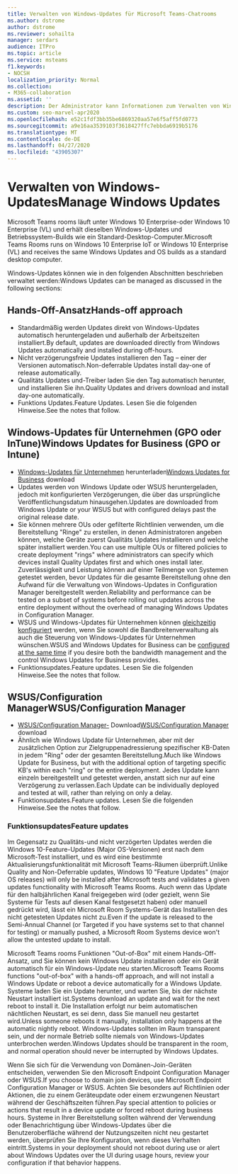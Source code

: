 ```yaml
---
title: Verwalten von Windows-Updates für Microsoft Teams-Chatrooms
ms.author: dstrome
author: dstrome
ms.reviewer: sohailta
manager: serdars
audience: ITPro
ms.topic: article
ms.service: msteams
f1.keywords:
- NOCSH
localization_priority: Normal
ms.collection:
- M365-collaboration
ms.assetid: ''
description: Der Administrator kann Informationen zum Verwalten von Windows-Updates und Windows-Funktionsupdates für Microsoft Teams-Chatrooms erhalten.
ms.custom: seo-marvel-apr2020
ms.openlocfilehash: e52c1fdf3bb35be6869320aa57e6f5aff5fd0773
ms.sourcegitcommit: a9e16aa3539103f3618427ffc7ebbda6919b5176
ms.translationtype: MT
ms.contentlocale: de-DE
ms.lasthandoff: 04/27/2020
ms.locfileid: "43905307"
---
```

# <a name="manage-windows-updates"></a><span data-ttu-id="90e18-103">Verwalten von Windows-Updates</span><span class="sxs-lookup"><span data-stu-id="90e18-103">Manage Windows Updates</span></span>

<span data-ttu-id="90e18-104">Microsoft Teams rooms läuft unter Windows 10 Enterprise-oder Windows 10 Enterprise (VL) und erhält dieselben Windows-Updates und Betriebssystem-Builds wie ein Standard-Desktop-Computer.</span><span class="sxs-lookup"><span data-stu-id="90e18-104">Microsoft Teams Rooms runs on Windows 10 Enterprise IoT or Windows 10 Enterprise (VL) and receives the same Windows Updates and OS builds as a standard desktop computer.</span></span>

<span data-ttu-id="90e18-105">Windows-Updates können wie in den folgenden Abschnitten beschrieben verwaltet werden:</span><span class="sxs-lookup"><span data-stu-id="90e18-105">Windows Updates can be managed as discussed in the following sections:</span></span>

## <a name="hands-off-approach"></a><span data-ttu-id="90e18-106">Hands-Off-Ansatz</span><span class="sxs-lookup"><span data-stu-id="90e18-106">Hands-off approach</span></span> 

- <span data-ttu-id="90e18-107">Standardmäßig werden Updates direkt von Windows-Updates automatisch heruntergeladen und außerhalb der Arbeitszeiten installiert.</span><span class="sxs-lookup"><span data-stu-id="90e18-107">By default, updates are downloaded directly from Windows Updates automatically and installed during off-hours.</span></span>
- <span data-ttu-id="90e18-108">Nicht verzögerungsfreie Updates installieren den Tag – einer der Versionen automatisch.</span><span class="sxs-lookup"><span data-stu-id="90e18-108">Non-deferrable Updates install day-one of release automatically.</span></span>
- <span data-ttu-id="90e18-109">Qualitäts Updates und-Treiber laden Sie den Tag automatisch herunter, und installieren Sie ihn.</span><span class="sxs-lookup"><span data-stu-id="90e18-109">Quality Updates and drivers download and install day-one automatically.</span></span>
- <span data-ttu-id="90e18-110">Funktions Updates.</span><span class="sxs-lookup"><span data-stu-id="90e18-110">Feature Updates.</span></span> <span data-ttu-id="90e18-111">Lesen Sie die folgenden Hinweise.</span><span class="sxs-lookup"><span data-stu-id="90e18-111">See the notes that follow.</span></span>

## <a name="windows-updates-for-business-gpo-or-intune"></a><span data-ttu-id="90e18-112">Windows-Updates für Unternehmen (GPO oder InTune)</span><span class="sxs-lookup"><span data-stu-id="90e18-112">Windows Updates for Business (GPO or Intune)</span></span>  

- <span data-ttu-id="90e18-113">[Windows-Updates für Unternehmen](https://docs.microsoft.com/windows/deployment/update/waas-manage-updates-wufb) herunterladen</span><span class="sxs-lookup"><span data-stu-id="90e18-113">[Windows Updates for Business](https://docs.microsoft.com/windows/deployment/update/waas-manage-updates-wufb) download</span></span>
- <span data-ttu-id="90e18-114">Updates werden von Windows Update oder WSUS heruntergeladen, jedoch mit konfigurierten Verzögerungen, die über das ursprüngliche Veröffentlichungsdatum hinausgehen.</span><span class="sxs-lookup"><span data-stu-id="90e18-114">Updates are downloaded from Windows Update or your WSUS but with configured delays past the original release date.</span></span>
- <span data-ttu-id="90e18-115">Sie können mehrere OUs oder gefilterte Richtlinien verwenden, um die Bereitstellung "Ringe" zu erstellen, in denen Administratoren angeben können, welche Geräte zuerst Qualitäts Updates installieren und welche später installiert werden.</span><span class="sxs-lookup"><span data-stu-id="90e18-115">You can use multiple OUs or filtered policies to create deployment "rings" where administrators can specify which devices install Quality Updates first and which ones install later.</span></span> <span data-ttu-id="90e18-116">Zuverlässigkeit und Leistung können auf einer Teilmenge von Systemen getestet werden, bevor Updates für die gesamte Bereitstellung ohne den Aufwand für die Verwaltung von Windows-Updates in Configuration Manager bereitgestellt werden.</span><span class="sxs-lookup"><span data-stu-id="90e18-116">Reliability and performance can be tested on a subset of systems before rolling out updates across the entire deployment without the overhead of managing Windows Updates in Configuration Manager.</span></span>
- <span data-ttu-id="90e18-117">WSUS und Windows-Updates für Unternehmen können [gleichzeitig konfiguriert](https://docs.microsoft.com/windows/deployment/update/waas-integrate-wufb) werden, wenn Sie sowohl die Bandbreitenverwaltung als auch die Steuerung von Windows-Updates für Unternehmen wünschen.</span><span class="sxs-lookup"><span data-stu-id="90e18-117">WSUS and Windows Updates for Business can be [configured at the same time](https://docs.microsoft.com/windows/deployment/update/waas-integrate-wufb) if you desire both the bandwidth management and the control Windows Updates for Business provides.</span></span>
- <span data-ttu-id="90e18-118">Funktionsupdates.</span><span class="sxs-lookup"><span data-stu-id="90e18-118">Feature updates.</span></span> <span data-ttu-id="90e18-119">Lesen Sie die folgenden Hinweise.</span><span class="sxs-lookup"><span data-stu-id="90e18-119">See the notes that follow.</span></span>

## <a name="wsusconfiguration-manager"></a><span data-ttu-id="90e18-120">WSUS/Configuration Manager</span><span class="sxs-lookup"><span data-stu-id="90e18-120">WSUS/Configuration Manager</span></span>

- <span data-ttu-id="90e18-121">[WSUS/Configuration Manager-](https://docs.microsoft.com/windows/deployment/update/waas-manage-updates-configuration-manager) Download</span><span class="sxs-lookup"><span data-stu-id="90e18-121">[WSUS/Configuration Manager](https://docs.microsoft.com/windows/deployment/update/waas-manage-updates-configuration-manager) download</span></span>
- <span data-ttu-id="90e18-122">Ähnlich wie Windows Update für Unternehmen, aber mit der zusätzlichen Option zur Zielgruppenadressierung spezifischer KB-Daten in jedem "Ring" oder der gesamten Bereitstellung.</span><span class="sxs-lookup"><span data-stu-id="90e18-122">Much like Windows Update for Business, but with the additional option of targeting specific KB's within each "ring" or the entire deployment.</span></span> <span data-ttu-id="90e18-123">Jedes Update kann einzeln bereitgestellt und getestet werden, anstatt sich nur auf eine Verzögerung zu verlassen.</span><span class="sxs-lookup"><span data-stu-id="90e18-123">Each Update can be individually deployed and tested at will, rather than relying on only a delay.</span></span>
- <span data-ttu-id="90e18-124">Funktionsupdates.</span><span class="sxs-lookup"><span data-stu-id="90e18-124">Feature updates.</span></span> <span data-ttu-id="90e18-125">Lesen Sie die folgenden Hinweise.</span><span class="sxs-lookup"><span data-stu-id="90e18-125">See the notes that follow.</span></span>

### <a name="feature-updates"></a><span data-ttu-id="90e18-126">Funktionsupdates</span><span class="sxs-lookup"><span data-stu-id="90e18-126">Feature updates</span></span>

<span data-ttu-id="90e18-127">Im Gegensatz zu Qualitäts-und nicht verzögerten Updates werden die Windows 10-Feature-Updates (Major OS-Versionen) erst nach dem Microsoft-Test installiert, und es wird eine bestimmte Aktualisierungsfunktionalität mit Microsoft Teams-Räumen überprüft.</span><span class="sxs-lookup"><span data-stu-id="90e18-127">Unlike Quality and Non-Deferrable updates, Windows 10 "Feature Updates" (major OS releases) will only be installed after Microsoft tests and validates a given updates functionality with Microsoft Teams Rooms.</span></span> <span data-ttu-id="90e18-128">Auch wenn das Update für den halbjährlichen Kanal freigegeben wird (oder gezielt, wenn Sie Systeme für Tests auf diesen Kanal festgesetzt haben) oder manuell gedrückt wird, lässt ein Microsoft Room Systems-Gerät das Installieren des nicht getesteten Updates nicht zu.</span><span class="sxs-lookup"><span data-stu-id="90e18-128">Even if the update is released to the Semi-Annual Channel (or Targeted if you have systems set to that channel for testing) or manually pushed, a Microsoft Room Systems device won't allow the untested update to install.</span></span>

<span data-ttu-id="90e18-129">Microsoft Teams rooms Funktionen "Out-of-Box" mit einem Hands-Off-Ansatz, und Sie können kein Windows Update installieren oder ein Gerät automatisch für ein Windows-Update neu starten.</span><span class="sxs-lookup"><span data-stu-id="90e18-129">Microsoft Teams Rooms functions "out-of-box" with a hands-off approach, and will not install a Windows Update or reboot a device automatically for a Windows Update.</span></span> <span data-ttu-id="90e18-130">Systeme laden Sie ein Update herunter, und warten Sie, bis der nächste Neustart installiert ist.</span><span class="sxs-lookup"><span data-stu-id="90e18-130">Systems download an update and wait for the next reboot to install it.</span></span> <span data-ttu-id="90e18-131">Die Installation erfolgt nur beim automatischen nächtlichen Neustart, es sei denn, dass Sie manuell neu gestartet wird.</span><span class="sxs-lookup"><span data-stu-id="90e18-131">Unless someone reboots it manually, installation only happens at the automatic nightly reboot.</span></span> <span data-ttu-id="90e18-132">Windows-Updates sollten im Raum transparent sein, und der normale Betrieb sollte niemals von Windows-Updates unterbrochen werden.</span><span class="sxs-lookup"><span data-stu-id="90e18-132">Windows Updates should be transparent in the room, and normal operation should never be interrupted by Windows Updates.</span></span>

<span data-ttu-id="90e18-133">Wenn Sie sich für die Verwendung von Domänen-Join-Geräten entscheiden, verwenden Sie den Microsoft Endpoint Configuration Manager oder WSUS.</span><span class="sxs-lookup"><span data-stu-id="90e18-133">If you choose to domain join devices, use Microsoft Endpoint Configuration Manager or WSUS.</span></span> <span data-ttu-id="90e18-134">Achten Sie besonders auf Richtlinien oder Aktionen, die zu einem Geräteupdate oder einem erzwungenen Neustart während der Geschäftszeiten führen.</span><span class="sxs-lookup"><span data-stu-id="90e18-134">Pay special attention to policies or actions that result in a device update or forced reboot during business hours.</span></span> <span data-ttu-id="90e18-135">Systeme in Ihrer Bereitstellung sollten während der Verwendung oder Benachrichtigung über Windows-Updates über die Benutzeroberfläche während der Nutzungszeiten nicht neu gestartet werden, überprüfen Sie Ihre Konfiguration, wenn dieses Verhalten eintritt.</span><span class="sxs-lookup"><span data-stu-id="90e18-135">Systems in your deployment should not reboot during use or alert about Windows Updates over the UI during usage hours, review your configuration if that behavior happens.</span></span>